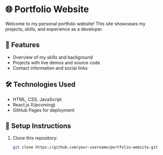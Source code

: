 # 🌐 Portfolio Website  

Welcome to my personal portfolio website! This site showcases my projects, skills, and experience as a developer.  

## 🚀 Features  
- Overview of my skills and background  
- Projects with live demos and source code  
- Contact information and social links  

## 🛠️ Technologies Used  
- HTML, CSS, JavaScript  
- React.js (Upcoming)  
- GitHub Pages for deployment  

## 📌 Setup Instructions  
1. Clone this repository:  
   ```sh
   git clone https://github.com/your-username/portfolio-website.git
